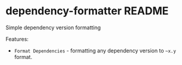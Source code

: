 # dependency-formatter README

Simple dependency version formatting

Features:
- `Format Dependencies` - formatting any dependency version to `~x.y` format.
